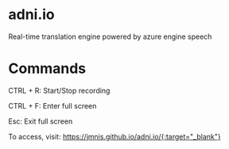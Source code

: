 # adni.io
Real-time translation engine powered by azure engine speech

# Commands
CTRL + R: Start/Stop recording

CTRL + F: Enter full screen

Esc: Exit full screen

To access, visit: https://jmnis.github.io/adni.io/{:target="_blank"}
